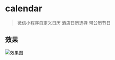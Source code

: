 # calendar
>微信小程序自定义日历 酒店日历选择 带公历节日
## 效果
![效果图](https://github.com/kingbuwu/calendar/blob/master/images/date.png)
